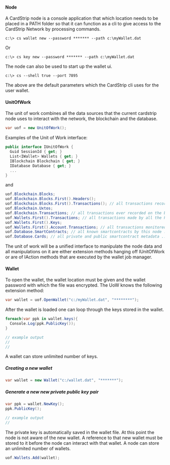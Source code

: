 #### Node

A CardStrip node is a console application that which location needs to be placed in a PATH folder so that it can function as a cli to give access to the CardStrip Network by processing commands.

````shell
c:\> cs wallet new --password ******* --path c:\myWallet.dat
````

Or 

````shell
c:\> cs key new --password ******* --path c:\myWallet.dat
````

The node can also be used to start up the wallet ui.



````shell
c:\> cs --shell true --port 7895
````

The above are the default parameters which the CardStrip cli uses for the user wallet.



#### UnitOfWork

The unit of work combines all the data sources that the current cardstrip node uses to interact with the network, the blockchain and the database.

````c#
var uof = new UnitOfWork();
````

Examples of the Unit of Work interface:

````c#
public interface IUnitOfWork {
  Guid SessionId { get; }
  List<IWallet> Wallets { get; }
  IBlockchain Blockchain { get; }
  IDatabase Database { get; }
  ...
}
````

and 

````c#
uof.Blockchain.Blocks;
uof.Blockchain.Blocks.First().Headers();
uof.Blockchain.Blocks.First().Transactions(); // all transactions recorded in this block ...
uof.Blockchain.Uxtos;
uof.Blockchain.Transactions; // all transactions ever recorded on the blockchain ...
uof.Wallets.First().Transactions; // all transactions made by all the keys in this wallet ...
uof.Wallets.First().Keys;
uof.Wallets.First().Account.Transactions; // all transactions monitored by this account ...
uof.Database.SmartContracts; // all known smartcontracts by this node ...
uof.Database.Cards; // all private and public smartcontract metadata ...
````

The unit of work will be a unified interface to manipulate the node data and all manipulations on it are either extension methods hanging off IUnitOfWork or are of IAction methods that are executed by the wallet job manager.



#### Wallet

To open the wallet,  the wallet location must be given and the wallet password with which the file was encrypted. The UoW knows the following extension method:

````c#
var wallet = uof.OpenWallet("c:/myWallet.dat", "********");
````



After the wallet is loaded one can loop through the keys stored in the wallet.

````c#
foreach(var ppk in wallet.keys){
  Console.Log(ppk.PublicKey());
}

// example output
// 
// 
````

A wallet can store unlimited number of keys.



##### Creating a new wallet

````c#
var wallet = new Wallet("c:/wallet.dat", "*******");
````



##### Generate a new new private public key pair

````c#
var ppk = wallet.NewKey();
ppk.PublicKey();

// example output
//
````

The private key is automatically saved in the wallet file. At this point the node is not aware of the new wallet. A reference to that new wallet must be stored to it before the node can interact with that wallet. A node can store an unlimited number of wallets.



````c#
uof.Wallets.Add(wallet);
````

